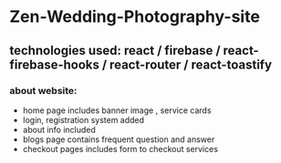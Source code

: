 # Zen-Wedding-Photography-site

## technologies used: react / firebase / react-firebase-hooks / react-router / react-toastify

### about website:

- home page includes banner image , service cards
- login, registration system added
- about info included
- blogs page contains frequent question and answer
- checkout pages includes form to checkout services
